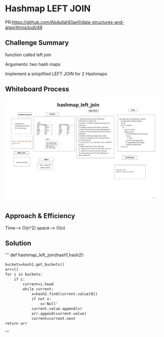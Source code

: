 # Hashmap LEFT JOIN
PR:https://github.com/AbdullahElian1/data-structures-and-algorithms/pull/49
## Challenge Summary

function called left join

Arguments: two hash maps

Implement a simplified LEFT JOIN for 2 Hashmaps
## Whiteboard Process
![left_join](assest/left_join_whiteboard.jpg)



## Approach & Efficiency
Time--> O(n^2)
space--> O(n)

## Solution
'''
def hashmap_left_join(hash1,hash2):

    buckets=hash1.get_buckets()
    arr=[]
    for i in buckets:
        if i:
            current=i.head
            while current:
                x=hash2.find(current.value[0])
                if not x:
                    x='Null'
                current.value.append(x)
                arr.append(current.value)
                current=current.next
    return arr
'''
